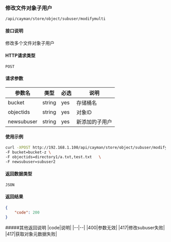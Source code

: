 ### 修改文件对象子用户
`/api/cayman/store/object/subuser/modifymulti`

#### 接口说明
修改多个文件对象子用户

#### HTTP请求类型
`POST`

#### 请求参数
|参数名|类型|必选|说明|
|--|--|--|--|
|bucket|string|yes|存储桶名|
|objectids|string|yes|对象ID|
|newsubuser|string|yes|新添加的子用户|

#### 使用示例
```sh
curl -XPOST http://192.168.1.100/api/cayman/store/object/subuser/modifymulti \
-F bucket=bucket-z \
-F objectids=directory1/a.txt,test.txt   \
-F newsubuser=subuser2

```

#### 返回数据类型
`JSON`

#### 返回结果
```json
{
	"code":	200
}
```
#####其他返回说明
|code|说明|
|--|--|
|400|参数无效|
|417|修改subuser失败|
|417|获取对象元数据失败|


